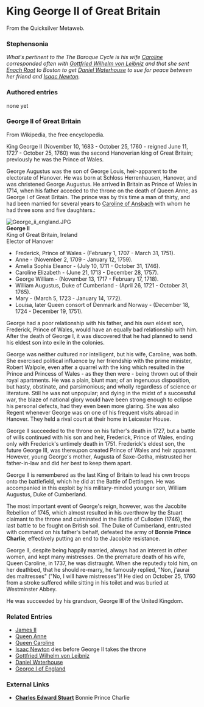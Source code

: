 
# King George II of Great Britain

From the Quicksilver Metaweb.


### Stephensonia


*What's pertinent to the The Baroque Cycle is his wife [Caroline](/caroline-of-ansbach) corresponded often with [Gottfried Wilhelm von Leibniz](/gottfried-wilhelm-von-leibniz) and that she sent [Enoch Root](/stephenson-neal-quicksilver-enoch-root) to Boston to get [Daniel Waterhouse](/daniel-waterhouse) to sue for peace between her friend and [Isaac Newton](/isaac-newton).*

### Authored entries


none yet

### George II of Great Britain



From Wikipedia, the free encyclopedia. 

King George II (November 10, 1683 - October 25, 1760 - reigned June 11, 1727 - October 25, 1760) was the second Hanoverian king of Great Britain; previously he was the Prince of Wales. 

George Augustus was the son of George Louis, heir-apparent to the electorate of Hanover. He was born at Schloss Herrenhausen, Hanover, and was christened George Augustus. He arrived in Britain as Prince of Wales in 1714, when his father acceded to the throne on the death of Queen Anne, as George I of Great Britain. The prince was by this time a man of thirty, and had been married for several years to [Caroline of Ansbach](/caroline-of-ansbach) with whom he had three sons and five daughters.: 

![George_ii_england.JPG](/https://web.archive.org/web/20060725221541im_/http://en.wikipedia.org/upload/9/93/George_ii_england.JPG)  
**George II**  
King of Great Britain, Ireland  
Elector of Hanover

* Frederick, Prince of Wales - (February 1, 1707 - March 31, 1751).
* Anne - (November 2, 1709 - January 12, 1759).
* Amelia Sophia Eleanor - (July 10, 1711 - October 31, 1746).
* Caroline Elizabeth - (June 21, 1713 - December 28, 1757).
* George William - (November 13, 1717 - February 17, 1718).
* William Augustus, Duke of Cumberland - (April 26, 1721 - October 31, 1765).
* Mary - (March 5, 1723 - January 14, 1772).
* Louisa, later Queen consort of Denmark and Norway - (December 18, 1724 - December 19, 1751).


George had a poor relationship with his father, and his own eldest son, Frederick, Prince of Wales, would have an equally bad relationship with him. After the death of George I, it was discovered that he had planned to send his eldest son into exile in the colonies. 

George was neither cultured nor intelligent, but his wife, Caroline, was both. She exercised political influence by her friendship with the prime minister, Robert Walpole, even after a quarrel with the king which resulted in the Prince and Princess of Wales - as they then were - being thrown out of their royal apartments. He was a plain, blunt man; of an ingenuous disposition, but hasty, obstinate, and parsimonious; and wholly regardless of science or literature. Still he was not unpopular; and dying in the midst of a successful war, the blaze of national glory would have been strong enough to eclipse his personal defects, had they even been more glaring. She was also Regent whenever George was on one of his frequent visits abroad in Hanover. They held a rival court at their home in Leicester House. 

George II succeeded to the throne on his father's death in 1727, but a battle of wills continued with his son and heir, Frederick, Prince of Wales, ending only with Frederick's untimely death in 1751. Frederick's eldest son, the future George III, was thereupon created Prince of Wales and heir apparent. However, young George's mother, Augusta of Saxe-Gotha, mistrusted her father-in-law and did her best to keep them apart. 

George II is remembered as the last King of Britain to lead his own troops onto the battlefield, which he did at the Battle of Dettingen. He was accompanied in this exploit by his military-minded younger son, William Augustus, Duke of Cumberland. 

The most important event of George's reign, however, was the Jacobite Rebellion of 1745, which almost resulted in his overthrow by the Stuart claimant to the throne and culminated in the Battle of Culloden (1746), the last battle to be fought on British soil. The Duke of Cumberland, entrusted with command on his father's behalf, defeated the army of **Bonnie Prince Charlie**, effectively putting an end to the Jacobite resistance. 

George II, despite being happily married, always had an interest in other women, and kept many mistresses. On the premature death of his wife, Queen Caroline, in 1737, he was distraught. When she reputedly told him, on her deathbed, that he should re-marry, he famously replied, "Non, j'aurai des maitresses" ("No, I will have mistresses")! He died on October 25, 1760 from a stroke suffered while sitting in his toilet and was buried at Westminster Abbey. 

He was succeeded by his grandson, George III of the United Kingdom. 

### Related Entries


* [James II](/james-ii)
* [Queen Anne](/queen-anne)
* [Queen Caroline](/caroline-of-ansbach)
* [Isaac Newton](/isaac-newton) dies before George II takes the throne
* [Gottfried Wilhelm von Leibniz](/gottfried-wilhelm-von-leibniz)
* [Daniel Waterhouse](/daniel-waterhouse)
* [George I of England](/george-i-of-england)


### External Links


* **[Charles Edward Stuart](/http-www-genuki-org-uk-big-royalty-othern-z-html-youngpretender)** Bonnie Prince Charlie
